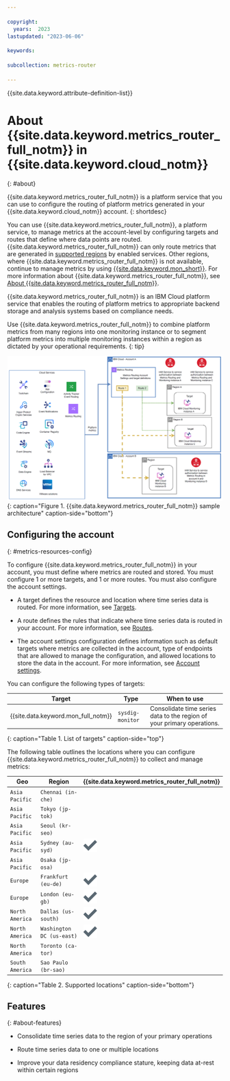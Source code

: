 ```yaml
---

copyright:
  years:  2023
lastupdated: "2023-06-06"

keywords:

subcollection: metrics-router

---
```


{{site.data.keyword.attribute-definition-list}}




# About {{site.data.keyword.metrics_router_full_notm}} in {{site.data.keyword.cloud_notm}}
{: #about}

{{site.data.keyword.metrics_router_full_notm}} is a platform service that you can use to configure the routing of platform metrics generated in your {{site.data.keyword.cloud_notm}} account.
{: shortdesc}

You can use {{site.data.keyword.metrics_router_full_notm}}, a platform service, to manage metrics at the account-level by configuring targets and routes that define where data points are routed. {{site.data.keyword.metrics_router_full_notm}} can only route metrics that are generated in [supported regions](/docs/metrics-router?topic=metrics-router-regions#regions-metrics-router) by enabled services. Other regions, where {{site.data.keyword.metrics_router_full_notm}} is not available, continue to manage metrics by using [{{site.data.keyword.mon_short}}](/docs/monitoring?topic=monitoring-getting-started). For more information about  {{site.data.keyword.metrics_router_full_notm}}, see [About {{site.data.keyword.metrics_router_full_notm}}](/docs/metrics-router?topic=metrics-router-about).

{{site.data.keyword.metrics_router_full_notm}} is an IBM Cloud platform service that enables the routing of platform metrics to appropriate backend storage and analysis systems based on compliance needs.

Use {{site.data.keyword.metrics_router_full_notm}} to combine platform metrics from many regions into one monitoring instance or to segment platform metrics into multiple monitoring instances within a region as dictated by your operational requirements.
{: tip}

![A diagram that shows a sample {{site.data.keyword.metrics_router_full_notm}} architecture.](/images/metrics-routing-ov.png "{{site.data.keyword.metrics_router_full_notm}} architecture sample."){: caption="Figure 1. {{site.data.keyword.metrics_router_full_notm}} sample architecture" caption-side="bottom"}

## Configuring the account
{: #metrics-resources-config}

To configure {{site.data.keyword.metrics_router_full_notm}} in your account, you must define where metrics are routed and stored. You must configure 1 or more targets, and 1 or more routes. You must also configure the account settings.

- A target defines the resource and location where time series data is routed.  For more information, see [Targets](/docs/metrics-router?topic=metrics-router-target&interface=api).

- A route defines the rules that indicate where time series data is routed in your account. For more information, see [Routes](/docs/metrics-router?topic=metrics-router-routes&interface=api).

- The account settings configuration defines information such as default targets where metrics are collected in the account, type of endpoints that are allowed to manage the configuration, and allowed locations to store the data in the account. For more information, see [Account settings](/docs/metrics-router?topic=metrics-router-settings).

You can configure the following types of targets:

| Target                                      | Type                     | When to use |
|---------------------------------------------|--------------------------|------------|
| {{site.data.keyword.mon_full_notm}}         | `sysdig-monitor`         | Consolidate time series data to the region of your primary operations. |
{: caption="Table 1. List of targets" caption-side="top"}


The following table outlines the locations where you can configure {{site.data.keyword.metrics_router_full_notm}} to collect and manage metrics:

| Geo                   | Region                   | {{site.data.keyword.metrics_router_full_notm}} |
|-----------------------|--------------------------|----------------------------------------------------|
| `Asia Pacific`        | `Chennai (in-che)`       |  |
| `Asia Pacific`        | `Tokyo (jp-tok)`         |  |
| `Asia Pacific`        | `Seoul (kr-seo)`         |  |
| `Asia Pacific`        | `Sydney (au-syd)`        |  ![Checkmark icon](images/checkmark-icon.svg) |
| `Asia Pacific`        | `Osaka (jp-osa)`         |  |
| `Europe`              | `Frankfurt (eu-de)`      |  ![Checkmark icon](images/checkmark-icon.svg) |
| `Europe`              | `London (eu-gb)`         |  ![Checkmark icon](images/checkmark-icon.svg) |
| `North America`       | `Dallas (us-south)`      |  ![Checkmark icon](images/checkmark-icon.svg) |
| `North America`       | `Washington DC (us-east)`   |  ![Checkmark icon](images/checkmark-icon.svg) |
| `North America`       | `Toronto (ca-tor)`       |  |
| `South America`       | `Sao Paulo (br-sao)`     |  |
{: caption="Table 2. Supported locations" caption-side="bottom"}


## Features
{: #about-features}

- Consolidate time series data to the region of your primary operations

- Route time series data to one or multiple locations

- Improve your data residency compliance stature, keeping data at-rest within certain regions

